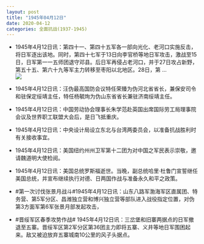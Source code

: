 ```yaml
---
layout: post
title: "1945年04月12日"
date: 2020-04-12
categories: 全面抗战(1937-1945)
---
```


<meta name="referrer" content="no-referrer" />

- 1945年4月12日讯：第四十一、第四十五军各一部向光化、老河口实施反击，将日军逐出该地。同时，第四十七军于13日向李官桥等地日军攻击，激战至15日，日军第一一五师团退守邓县。后日军再侵占老河口，并于27日攻占新野，第五十五、第六十九等军主力转移至枣阳以北地区。28日，第 ... <br/><img src="https://wx4.sinaimg.cn/large/aca367d8ly1gdr8ig98vnj20c809zjrg.jpg" />

- 1945年4月12日讯：汪伪最高国防会议特任荣臻为伪河北省省长，兼保安司令和驻保定绥靖主任，特任杨毓珣为伪山东省省长兼驻济南绥靖主任。 

- 1945年4月12日讯：中国劳动协会理事长朱学范赴英国出席国际劳工局理事院会议及世界职工联盟大会后，是日飞抵重庆。 

- 1945年4月12日讯：中央设计局设立东北与台湾两委员会，以准备抗战胜利时有关接收事宜。 

- 1945年4月12日讯：美国纽约州州卫军第十二团为对中国之军民表示崇敬，邀请魏道明大使检阅。 

- 1945年4月12日讯：美国总统罗斯福逝世。当晚，副总统哈里·杜鲁门宣誓继任美国总统，并宣布继续执行对德、日两国作战与准备永久和平之政策。 

- #第一次讨伐张景月战斗#1945年4月12日讯：山东八路军渤海军区直属团、特务营、第5军分区、昌潍独立营和博兴独立营等部队进入战役指定位置，对伪第3方面军第6军张景月部发起攻击， 

- #晋绥军区春季攻势作战# 1945年4月12日讯：三岔堡和旧寨两据点的日军撤退至五寨。晋绥军区第2军分区第36团主力即将五寨、义井等地日军围困起来。敌又被迫放弃五寨城南10公里的风子头据点。 

